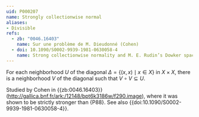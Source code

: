 ```yaml
---
uid: P000207
name: Strongly collectionwise normal
aliases:
- Divisible
refs:
  - zb: "0046.16403"
    name: Sur une problème de M. Dieudonné (Cohen)
  - doi: 10.1090/S0002-9939-1981-0630058-4
    name: Strong collectionwise normality and M. E. Rudin’s Dowker space (Hart)
---
```


For each neighborhood $U$ of the diagonal $\Delta=\{(x,x)\mid x\in X\}$
in $X\times X$, there is a neighborhood $V$ of the diagonal such that
$V\circ V\subseteq U$.

Studied by Cohen in {{zb:0046.16403}}
(<http://gallica.bnf.fr/ark:/12148/bpt6k3186w/f290.image>),
where it was shown to be
strictly stronger than {P88}.
See also {{doi:10.1090/S0002-9939-1981-0630058-4}}.
